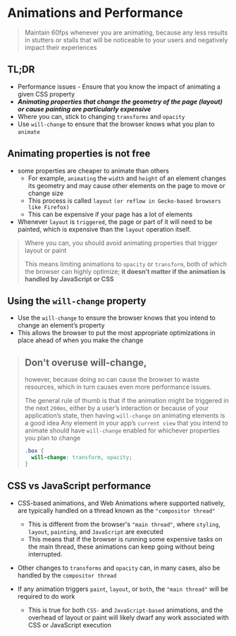 # Animations and Performance

> Maintain 60fps whenever you are animating, because any less results in stutters or stalls that will be noticeable to your users and negatively impact their experiences

## TL;DR

- Performance issues - Ensure that you know the impact of animating a given CSS property
- **_Animating properties that change the geometry of the page (layout) or cause painting are particularly expensive_**
- Where you can, stick to changing `transforms` and `opacity`
- Use `will-change` to ensure that the browser knows what you plan to `animate`

## Animating properties is not free

- some properties are cheaper to animate than others
  - For example, `animating` the `width` and `height` of an element changes its geometry and may cause other elements on the page to move or change size
  - This process is called `layout` `(or reflow in Gecko-based browsers like Firefox)`
  - This can be expensive if your page has a lot of elements
- Whenever `layout` is `triggered`, the page or part of it will need to be painted, which is expensive than the `layout` operation itself.

> Where you can, you should avoid animating properties that trigger layout or paint
>
> This means limiting animations to `opacity` or `transform`, both of which the browser can highly optimize; **it doesn’t matter if the animation is handled by JavaScript or CSS**

## Using the `will-change` property

- Use the `will-change` to ensure the browser knows that you intend to change an element’s property
- This allows the browser to put the most appropriate optimizations in place ahead of when you make the change

> ## Don't overuse will-change,
>
> however, because doing so can cause the browser to waste resources, which in turn causes even more performance issues.
>
> The general rule of thumb is that if the animation might be triggered in the next `200ms`, either by a user’s interaction or because of your application’s state, then having `will-change` on animating elements is a good idea
> Any element in your app’s `current view` that you intend to animate should have `will-change` enabled for whichever properties you plan to change
>
> ```css
> .box {
>   will-change: transform, opacity;
> }
> ```

## CSS vs JavaScript performance

- CSS-based animations, and Web Animations where supported natively, are typically handled on a thread known as the `"compositor thread"`

  - This is different from the browser's `"main thread"`, where `styling`, `layout`, `painting`, and `JavaScript` are executed
  - This means that if the browser is running some expensive tasks on the main thread, these animations can keep going without being interrupted.

- Other changes to `transforms` and `opacity` can, in many cases, also be handled by the `compositor thread`

- If any animation triggers `paint`, `layout`, or `both`, the `"main thread"` will be required to do work
  - This is true for both `CSS-` and `JavaScript-based` animations, and the overhead of layout or paint will likely dwarf any work associated with CSS or JavaScript execution
